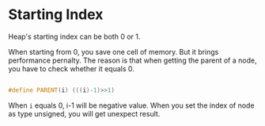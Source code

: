 

# Starting Index

Heap's starting index can be both 0 or 1. 

When starting from 0, you save one cell of memory. But it brings performance
pernalty. The reason is that when getting the parent of a node, you have to
check whether it equals 0. 

```cpp

#define PARENT(i) (((i)-1)>>1)

```

When `i` equals 0, i-1 will be negative value. When you set the index of node
as type unsigned, you will get unexpect result.
